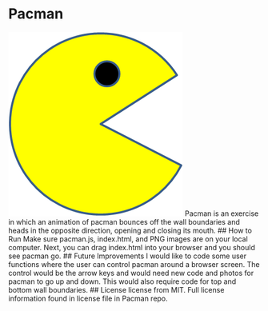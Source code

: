 # Pacman
<img src="PacMan1.png"/>
Pacman is an exercise in which an animation of pacman bounces off the wall boundaries and heads in the opposite direction, opening and closing its mouth.
## How to Run
Make sure pacman.js, index.html, and PNG images are on your local computer. Next, you can drag index.html into your browser and you should see pacman go.
## Future Improvements
I would like to code some user functions where the user can control pacman around a browser screen. The control would be the arrow keys and would need new code and photos for pacman to go up and down. This would also require code for top and bottom wall boundaries.
## License
license from MIT. Full license information found in license file in Pacman repo.
